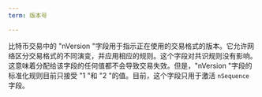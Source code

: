 ```yaml
---
term: 版本号

---
```

比特币交易中的 "nVersion "字段用于指示正在使用的交易格式的版本。它允许网络区分交易格式的不同演变，并应用相应的规则。这个字段对共识规则没有影响。这意味着分配给该字段的任何值都不会导致交易失效。但是，"nVersion "字段的标准化规则目前只接受 "1 "和 "2 "的值。目前，这个字段只用于激活 `nSequence` 字段。